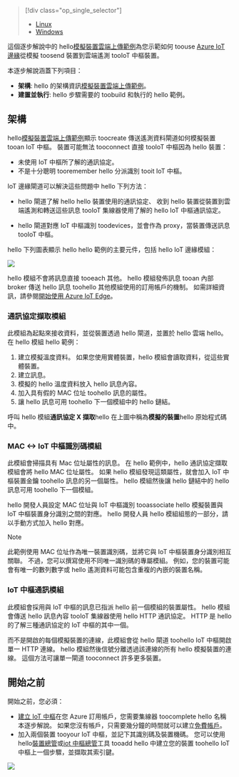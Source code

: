 > [!div class="op_single_selector"]
> * [Linux](../articles/iot-hub/iot-hub-linux-iot-edge-simulated-device.md)
> * [Windows](../articles/iot-hub/iot-hub-windows-iot-edge-simulated-device.md)

這個逐步解說中的 hello[模擬裝置雲端上傳範例]為您示範如何 toouse [Azure IoT 邊緣][ lnk-sdk]從模擬 toosend 裝置到雲端遙測 tooIoT 中樞裝置。

本逐步解說涵蓋下列項目：

* **架構**: hello 的架構資訊[模擬裝置雲端上傳範例]。
* **建置並執行**: hello 步驟需要的 toobuild 和執行的 hello 範例。

## <a name="architecture"></a>架構

hello[模擬裝置雲端上傳範例]顯示 toocreate 傳送遙測資料閘道如何模擬裝置 tooan IoT 中樞。 裝置可能無法 tooconnect 直接 tooIoT 中樞因為 hello 裝置：

* 未使用 IoT 中樞所了解的通訊協定。
* 不是十分聰明 tooremember hello 分派識別 tooit IoT 中樞。

IoT 邊緣閘道可以解決這些問題中 hello 下列方法：

* hello 閘道了解 hello hello 裝置使用的通訊協定、 收到 hello 裝置從裝置到雲端遙測和轉送這些訊息 tooIoT 集線器使用了解的 hello IoT 中樞通訊協定。

* hello 閘道對應 IoT 中樞識別 toodevices，並會作為 proxy，當裝置傳送訊息 tooIoT 中樞。

hello 下列圖表顯示 hello hello 範例的主要元件，包括 hello IoT 邊緣模組：

![][1]

hello 模組不會將訊息直接 tooeach 其他。 hello 模組發佈訊息 tooan 內部 broker 傳送 hello 訊息 toohello 其他模組使用的訂用帳戶的機制。 如需詳細資訊，請參閱[開始使用 Azure IoT Edge][lnk-gw-getstarted]。

### <a name="protocol-ingestion-module"></a>通訊協定擷取模組

此模組為起點來接收資料，並從裝置透過 hello 閘道，並置於 hello 雲端 hello。 在 hello 模組 hello 範例：

1. 建立模擬溫度資料。 如果您使用實體裝置，hello 模組會讀取資料，從這些實體裝置。
1. 建立訊息。
1. 模擬的 hello 溫度資料放入 hello 訊息內容。
1. 加入具有假的 MAC 位址 toohello 訊息的屬性。
1. 讓 hello 訊息可用 toohello 下一個模組中的 hello 鏈結。

呼叫 hello 模組**通訊協定 X 擷取**hello 在上圖中稱為**模擬的裝置**hello 原始程式碼中。

### <a name="mac-lt-gt-iot-hub-id-module"></a>MAC &lt;-&gt; IoT 中樞識別碼模組

此模組會掃描具有 Mac 位址屬性的訊息。 在 hello 範例中，hello 通訊協定擷取模組會將 hello MAC 位址屬性。 如果 hello 模組發現這類屬性，就會加入 IoT 中樞裝置金鑰 toohello 訊息的另一個屬性。 hello 模組然後讓 hello 鏈結中的 hello 訊息可用 toohello 下一個模組。

hello 開發人員設定 MAC 位址與 IoT 中樞識別 tooassociate hello 模擬裝置與 IoT 中樞裝置身分識別之間的對應。 hello 開發人員 hello 模組組態的一部分，請以手動方式加入 hello 對應。

> [!NOTE]
> 此範例使用 MAC 位址作為唯一裝置識別碼，並將它與 IoT 中樞裝置身分識別相互關聯。 不過，您可以撰寫使用不同唯一識別碼的專屬模組。 例如，您的裝置可能會有唯一的數列數字或 hello 遙測資料可能包含重複的內嵌的裝置名稱。

### <a name="iot-hub-communication-module"></a>IoT 中樞通訊模組

此模組會採用與 IoT 中樞的訊息已指派 hello 前一個模組的裝置屬性。 hello 模組會傳送 hello 訊息內容 tooIoT 集線器使用 hello HTTP 通訊協定。 HTTP 是 hello 的了解三種通訊協定的 IoT 中樞的其中一個。

而不是開啟的每個模擬裝置的連線，此模組會從 hello 閘道 toohello IoT 中樞開啟單一 HTTP 連線。 hello 模組然後信號分離透過該連線的所有 hello 模擬裝置的連線。 這個方法可讓單一閘道 tooconnect 許多更多裝置。

## <a name="before-you-get-started"></a>開始之前

開始之前，您必須：

* [建立 IoT 中樞][ lnk-create-hub]在您 Azure 訂用帳戶，您需要集線器 toocomplete hello 名稱本逐步解說。 如果您沒有帳戶，只需要幾分鐘的時間就可以建立[免費帳戶][lnk-free-trial]。
* 加入兩個裝置 tooyour IoT 中樞，並記下其識別碼及裝置機碼。 您可以使用 hello[裝置總管][ lnk-device-explorer]或[iot 中樞總管][ lnk-iothub-explorer]工具 tooadd hello 中建立您的裝置 toohello IoT 中樞上一個步驟，並擷取其索引鍵。

![][2]

<!-- Images -->
[1]: media/iot-hub-iot-edge-simulated-selector/image1.png
[2]: media/iot-hub-iot-edge-simulated-selector/image2.png

<!-- Links -->
[模擬裝置雲端上傳範例]: https://github.com/Azure/iot-edge/blob/master/samples/simulated_device_cloud_upload/README.md
[lnk-sdk]: https://github.com/Azure/iot-edge
[lnk-gw-getstarted]: ../articles/iot-hub/iot-hub-linux-iot-edge-get-started.md
[lnk-free-trial]: https://azure.microsoft.com/pricing/free-trial/
[lnk-device-explorer]: https://github.com/Azure/azure-iot-sdk-csharp/tree/master/tools/DeviceExplorer
[lnk-iothub-explorer]: https://github.com/Azure/iothub-explorer/blob/master/readme.md
[lnk-create-hub]: ../articles/iot-hub/iot-hub-create-through-portal.md